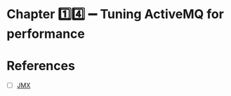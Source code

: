 # Chapter :one::four: :heavy_minus_sign: Tuning ActiveMQ for performance 


# References

- [ ] [JMX](https://activemq.apache.org/jmx)
